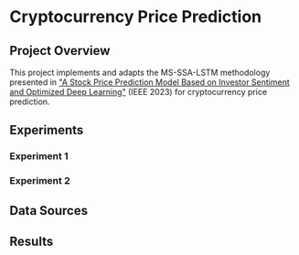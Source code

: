 # Cryptocurrency Price Prediction

## Project Overview
This project implements and adapts the MS-SSA-LSTM methodology presented in ["A Stock Price Prediction Model Based on Investor Sentiment and Optimized Deep Learning"](https://ieeexplore.ieee.org/document/10130578) (IEEE 2023) for cryptocurrency price prediction.

## Experiments

### Experiment 1

### Experiment 2

## Data Sources

## Results

